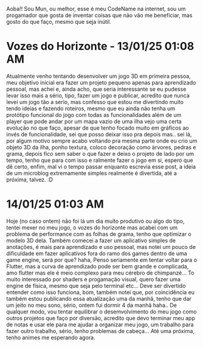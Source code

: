 
Aoba!!
Sou Mun, ou melhor, esse é meu CodeName na internet, sou um progamador que gosta de inventar coisas que não vão me beneficiar,
mas gosto do que faço, mesmo que seja inútil.

# Vozes do Horizonte - 13/01/25 01:08 AM
Atualmente venho tentando desenvolver um jogo 3D em primeira pessoa, meu objetivo inicial era fazer um projeto pequeno apenas para aprendizado pessoal, mas achei e, ainda acho, que seria interessante
se eu pudesse levar isso mais a sério, tipo, fazer um jogo e publicar, acredito que nunca levei um jogo tão a serio, mas confesso que estou me divertindo muito tendo ideias e
fazendo roteiros, mesmo que eu ainda não tenha um protótipo funcional do jogo com todas as funcionalidades além de um player que pode andar por um mapa vazio de uma ilha vejo uma certa
evolução no que faço, apesar de que tenho focado muito em gráficos ao invés de funcionalidade, sei que posso deixar isso pra depois mas.. sei lá, por algum motivo sempre acabo voltando pra mesma parte onde
eu crio um objeto 3D da ilha, ponho textura, coloco decoração como àrvores, pedras e grama, depois fico sem saber o que fazer e deixo o projeto de lado por um tempo, tenho que para com isso e ralmente
fazer o jogo em sí, espero que dê certo, enfim, mal vi o tempo passar enquanto escrevia esse post, a ideia de um microblog extremamente simples realmente é divertida, até a próxima, talvez. :D

# 14/01/25 01:03 AM
Hoje (no caso ontem) não foi lá um dia muito produtivo ou algo do tipo, tentei mexer no meu jogo, o vozes do horizonte mas acabei com um problema de performance com as folhas de grama, tenho que optimizar o modelo 3D dela.
Também comecei a fazer um aplicativo simples de anotações, é mais para aprendizado e uso pessoal, mas notei um pouco de dificuldade em fazer aplicativos fora do ramo dos games dentro de uma game engine, será por que? haha,
Penso seriamente em tentar voltar para o Flutter, mas a curva de aprendizado pode ser bem grande e complicada, amo flutter mas ele é meio complexo para meu cérebro de chimpanzé... To muito interessado por shaders e progamação visual,
quero fazer uma engine de física, mesmo que seja pelo terminal etc... Deve ser divertido entender como isso funciona, bom, também notei que, por coincidência eu também estou publicando essa atualização uma da manhã, tenho que dar um jeito
no meu sono, sério, ontem fui dormir 4 da manhã haha.. De qualquer modo, vou tentar equilibrar o desemvolvimento do meu jogo como outros projetos que faço por diversão, acredito que devo terminar meu app de notas e usar ele para me ajudar
a organizar meu jogo, um trabalho para fazer outro trabalho, sério, tenho problemas de cabeça... Até uma próxima, tenho animes me esperando agora.
